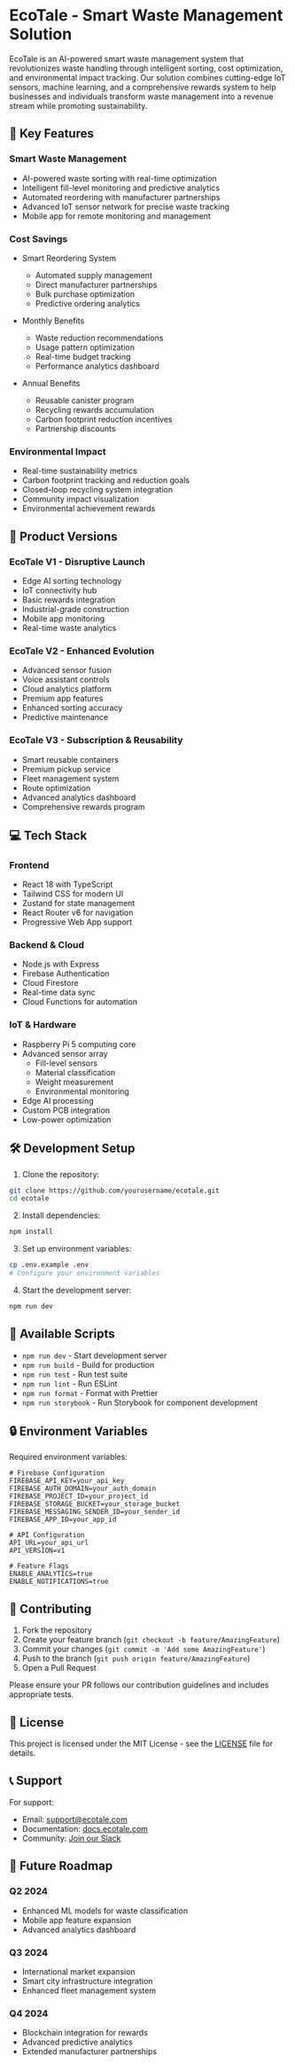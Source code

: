 # EcoTale - Smart Waste Management Solution

EcoTale is an AI-powered smart waste management system that revolutionizes waste handling through intelligent sorting, cost optimization, and environmental impact tracking. Our solution combines cutting-edge IoT sensors, machine learning, and a comprehensive rewards system to help businesses and individuals transform waste management into a revenue stream while promoting sustainability.

## 🌟 Key Features

### Smart Waste Management
- AI-powered waste sorting with real-time optimization
- Intelligent fill-level monitoring and predictive analytics
- Automated reordering with manufacturer partnerships
- Advanced IoT sensor network for precise waste tracking
- Mobile app for remote monitoring and management

### Cost Savings
- Smart Reordering System
  - Automated supply management
  - Direct manufacturer partnerships
  - Bulk purchase optimization
  - Predictive ordering analytics

- Monthly Benefits
  - Waste reduction recommendations
  - Usage pattern optimization
  - Real-time budget tracking
  - Performance analytics dashboard

- Annual Benefits
  - Reusable canister program
  - Recycling rewards accumulation
  - Carbon footprint reduction incentives
  - Partnership discounts

### Environmental Impact
- Real-time sustainability metrics
- Carbon footprint tracking and reduction goals
- Closed-loop recycling system integration
- Community impact visualization
- Environmental achievement rewards

## 🚀 Product Versions

### EcoTale V1 - Disruptive Launch
- Edge AI sorting technology
- IoT connectivity hub
- Basic rewards integration
- Industrial-grade construction
- Mobile app monitoring
- Real-time waste analytics

### EcoTale V2 - Enhanced Evolution
- Advanced sensor fusion
- Voice assistant controls
- Cloud analytics platform
- Premium app features
- Enhanced sorting accuracy
- Predictive maintenance

### EcoTale V3 - Subscription & Reusability
- Smart reusable containers
- Premium pickup service
- Fleet management system
- Route optimization
- Advanced analytics dashboard
- Comprehensive rewards program

## 💻 Tech Stack

### Frontend
- React 18 with TypeScript
- Tailwind CSS for modern UI
- Zustand for state management
- React Router v6 for navigation
- Progressive Web App support

### Backend & Cloud
- Node.js with Express
- Firebase Authentication
- Cloud Firestore
- Real-time data sync
- Cloud Functions for automation

### IoT & Hardware
- Raspberry Pi 5 computing core
- Advanced sensor array
  - Fill-level sensors
  - Material classification
  - Weight measurement
  - Environmental monitoring
- Edge AI processing
- Custom PCB integration
- Low-power optimization

## 🛠 Development Setup

1. Clone the repository:
```bash
git clone https://github.com/yourusername/ecotale.git
cd ecotale
```

2. Install dependencies:
```bash
npm install
```

3. Set up environment variables:
```bash
cp .env.example .env
# Configure your environment variables
```

4. Start the development server:
```bash
npm run dev
```

## 📱 Available Scripts

- `npm run dev` - Start development server
- `npm run build` - Build for production
- `npm run test` - Run test suite
- `npm run lint` - Run ESLint
- `npm run format` - Format with Prettier
- `npm run storybook` - Run Storybook for component development

## 🔒 Environment Variables

Required environment variables:
```env
# Firebase Configuration
FIREBASE_API_KEY=your_api_key
FIREBASE_AUTH_DOMAIN=your_auth_domain
FIREBASE_PROJECT_ID=your_project_id
FIREBASE_STORAGE_BUCKET=your_storage_bucket
FIREBASE_MESSAGING_SENDER_ID=your_sender_id
FIREBASE_APP_ID=your_app_id

# API Configuration
API_URL=your_api_url
API_VERSION=v1

# Feature Flags
ENABLE_ANALYTICS=true
ENABLE_NOTIFICATIONS=true
```

## 🤝 Contributing

1. Fork the repository
2. Create your feature branch (`git checkout -b feature/AmazingFeature`)
3. Commit your changes (`git commit -m 'Add some AmazingFeature'`)
4. Push to the branch (`git push origin feature/AmazingFeature`)
5. Open a Pull Request

Please ensure your PR follows our contribution guidelines and includes appropriate tests.

## 📄 License

This project is licensed under the MIT License - see the [LICENSE](LICENSE) file for details.

## 📞 Support

For support:
- Email: support@ecotale.com
- Documentation: [docs.ecotale.com](https://docs.ecotale.com)
- Community: [Join our Slack](https://ecotale.slack.com)

## 🔮 Future Roadmap

### Q2 2024
- Enhanced ML models for waste classification
- Mobile app feature expansion
- Advanced analytics dashboard

### Q3 2024
- International market expansion
- Smart city infrastructure integration
- Enhanced fleet management system

### Q4 2024
- Blockchain integration for rewards
- Advanced predictive analytics
- Extended manufacturer partnerships 